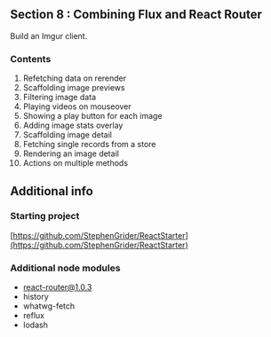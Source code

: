 ## Section 8 : Combining Flux and React Router

Build an Imgur client.

### Contents

1. Refetching data on rerender
2. Scaffolding image previews
3. Filtering image data
4. Playing videos on mouseover
5. Showing a play button for each image
6. Adding image stats overlay
7. Scaffolding image detail
8. Fetching single records from a store
9. Rendering an image detail
10. Actions on multiple methods

## Additional info

### Starting project

[https://github.com/StephenGrider/ReactStarter](https://github.com/StephenGrider/ReactStarter)

### Additional node modules

- react-router@1.0.3
- history
- whatwg-fetch
- reflux
- lodash
